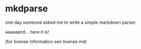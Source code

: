 # mkdparse

one day someone asked me to write a simple markdown parser.


aaaaaand... here it is!

(for license information see license.md)
